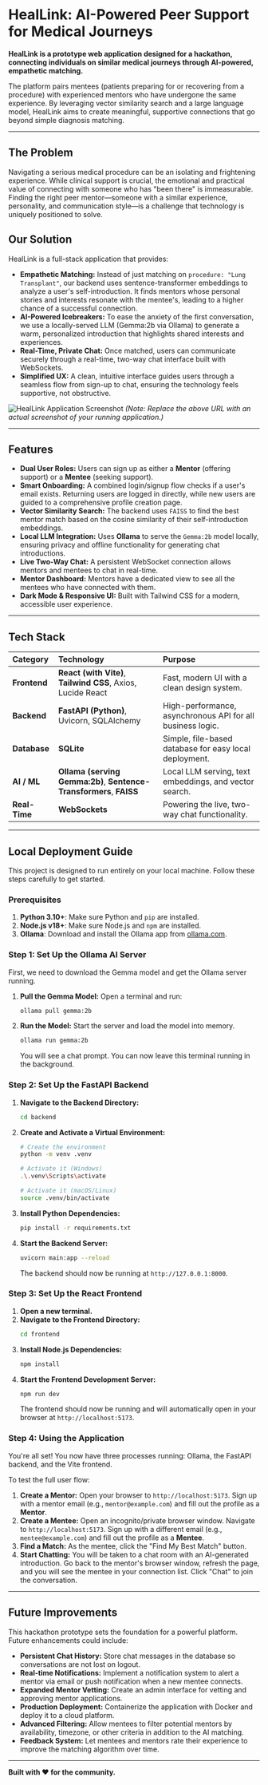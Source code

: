 # HealLink: AI-Powered Peer Support for Medical Journeys

**HealLink is a prototype web application designed for a hackathon, connecting individuals on similar medical journeys through AI-powered, empathetic matching.**

The platform pairs mentees (patients preparing for or recovering from a procedure) with experienced mentors who have undergone the same experience. By leveraging vector similarity search and a large language model, HealLink aims to create meaningful, supportive connections that go beyond simple diagnosis matching.

---

## The Problem

Navigating a serious medical procedure can be an isolating and frightening experience. While clinical support is crucial, the emotional and practical value of connecting with someone who has "been there" is immeasurable. Finding the right peer mentor—someone with a similar experience, personality, and communication style—is a challenge that technology is uniquely positioned to solve.

## Our Solution

HealLink is a full-stack application that provides:

-   **Empathetic Matching:** Instead of just matching on `procedure: "Lung Transplant"`, our backend uses sentence-transformer embeddings to analyze a user's self-introduction. It finds mentors whose personal stories and interests resonate with the mentee's, leading to a higher chance of a successful connection.
-   **AI-Powered Icebreakers:** To ease the anxiety of the first conversation, we use a locally-served LLM (Gemma:2b via Ollama) to generate a warm, personalized introduction that highlights shared interests and experiences.
-   **Real-Time, Private Chat:** Once matched, users can communicate securely through a real-time, two-way chat interface built with WebSockets.
-   **Simplified UX:** A clean, intuitive interface guides users through a seamless flow from sign-up to chat, ensuring the technology feels supportive, not obstructive.

![HealLink Application Screenshot](https-placeholder-for-screenshot.com/heallink-demo.png) 
*(Note: Replace the above URL with an actual screenshot of your running application.)*

---

## Features

-   **Dual User Roles:** Users can sign up as either a **Mentor** (offering support) or a **Mentee** (seeking support).
-   **Smart Onboarding:** A combined login/signup flow checks if a user's email exists. Returning users are logged in directly, while new users are guided to a comprehensive profile creation page.
-   **Vector Similarity Search:** The backend uses `FAISS` to find the best mentor match based on the cosine similarity of their self-introduction embeddings.
-   **Local LLM Integration:** Uses **Ollama** to serve the `Gemma:2b` model locally, ensuring privacy and offline functionality for generating chat introductions.
-   **Live Two-Way Chat:** A persistent WebSocket connection allows mentors and mentees to chat in real-time.
-   **Mentor Dashboard:** Mentors have a dedicated view to see all the mentees who have connected with them.
-   **Dark Mode & Responsive UI:** Built with Tailwind CSS for a modern, accessible user experience.

---

## Tech Stack

| Category      | Technology                                                                                                  | Purpose                                                     |
| :------------ | :---------------------------------------------------------------------------------------------------------- | :---------------------------------------------------------- |
| **Frontend**  | **React (with Vite)**, **Tailwind CSS**, Axios, Lucide React                                                  | Fast, modern UI with a clean design system.                 |
| **Backend**   | **FastAPI (Python)**, Uvicorn, SQLAlchemy                                                                   | High-performance, asynchronous API for all business logic.  |
| **Database**  | **SQLite**                                                                                                  | Simple, file-based database for easy local deployment.      |
| **AI / ML**   | **Ollama (serving Gemma:2b)**, **Sentence-Transformers**, **FAISS**                                           | Local LLM serving, text embeddings, and vector search.      |
| **Real-Time** | **WebSockets**                                                                                              | Powering the live, two-way chat functionality.              |

---

## Local Deployment Guide

This project is designed to run entirely on your local machine. Follow these steps carefully to get started.

### Prerequisites

1.  **Python 3.10+**: Make sure Python and `pip` are installed.
2.  **Node.js v18+**: Make sure Node.js and `npm` are installed.
3.  **Ollama**: Download and install the Ollama app from [ollama.com](https://ollama.com/).

### Step 1: Set Up the Ollama AI Server

First, we need to download the Gemma model and get the Ollama server running.

1.  **Pull the Gemma Model:** Open a terminal and run:
    ```bash
    ollama pull gemma:2b
    ```
2.  **Run the Model:** Start the server and load the model into memory.
    ```bash
    ollama run gemma:2b
    ```
    You will see a chat prompt. You can now leave this terminal running in the background.

### Step 2: Set Up the FastAPI Backend

1.  **Navigate to the Backend Directory:**
    ```bash
    cd backend
    ```
2.  **Create and Activate a Virtual Environment:**
    ```bash
    # Create the environment
    python -m venv .venv

    # Activate it (Windows)
    .\.venv\Scripts\activate

    # Activate it (macOS/Linux)
    source .venv/bin/activate
    ```
3.  **Install Python Dependencies:**
    ```bash
    pip install -r requirements.txt
    ```
4.  **Start the Backend Server:**
    ```bash
    uvicorn main:app --reload
    ```
    The backend should now be running at `http://127.0.0.1:8000`.

### Step 3: Set Up the React Frontend

1.  **Open a new terminal.**
2.  **Navigate to the Frontend Directory:**
    ```bash
    cd frontend
    ```
3.  **Install Node.js Dependencies:**
    ```bash
    npm install
    ```
4.  **Start the Frontend Development Server:**
    ```bash
    npm run dev
    ```
    The frontend should now be running and will automatically open in your browser at `http://localhost:5173`.

### Step 4: Using the Application

You're all set! You now have three processes running: Ollama, the FastAPI backend, and the Vite frontend.

To test the full user flow:
1.  **Create a Mentor:** Open your browser to `http://localhost:5173`. Sign up with a mentor email (e.g., `mentor@example.com`) and fill out the profile as a **Mentor**.
2.  **Create a Mentee:** Open an incognito/private browser window. Navigate to `http://localhost:5173`. Sign up with a different email (e.g., `mentee@example.com`) and fill out the profile as a **Mentee**.
3.  **Find a Match:** As the mentee, click the "Find My Best Match" button.
4.  **Start Chatting:** You will be taken to a chat room with an AI-generated introduction. Go back to the mentor's browser window, refresh the page, and you will see the mentee in your connection list. Click "Chat" to join the conversation.

---

## Future Improvements

This hackathon prototype sets the foundation for a powerful platform. Future enhancements could include:
-   **Persistent Chat History:** Store chat messages in the database so conversations are not lost on logout.
-   **Real-time Notifications:** Implement a notification system to alert a mentor via email or push notification when a new mentee connects.
-   **Expanded Mentor Vetting:** Create an admin interface for vetting and approving mentor applications.
-   **Production Deployment:** Containerize the application with Docker and deploy it to a cloud platform.
-   **Advanced Filtering:** Allow mentees to filter potential mentors by availability, timezone, or other criteria in addition to the AI matching.
-   **Feedback System:** Let mentees and mentors rate their experience to improve the matching algorithm over time.

---
**Built with ❤️ for the community.**
